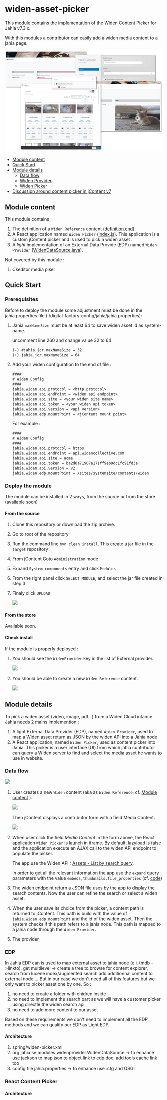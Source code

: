 # widen-asset-picker

This module contains the implementation of the Widen Content Picker for Jahia v7.3.x.

With this modules a contributor can easily add a widen media content to a jahia page.

![](./doc/images/master.png)

- [Module content](#module-content)
- [Quick Start](#quick-start)
- [Module details](#module-details)
    - [Data flow](#data-flow)
    - [Widen Provider](#edp)
    - [Widen Picker](#react-content-picker)
- [Discussion around content picker in jContent v7](./doc/extra.md)


## Module content

This module contains :
1. The definition of a `Widen Reference` content ([definition.cnd](./src/main/resources/META-INF/definitions.cnd)).
1. A React application named `Widen Picker` ([index.js](./src/REACT/src/index.js)). This application is a custom jContent picker and is used to pick a widen asset .
1. A *light* implementation of an External Data Provide (EDP) named `Widen Provider` ([WidenDataSource.java](./src/main/java/org/jahia/se/modules/widenprovider/WidenDataSource.java)).

Not covered by this module :
1. Ckeditor media piker

## Quick Start
### Prerequisites
Before to deploy the module some adjustment must be done in the jahia.properties file (./digital-factory-config/jahia/jahia.properties):
1. Jahia `maxNameSize` must be at least 64 to save widen asset id as system-name.

    uncomment line 260 and change value 32 to 64
    ```
    (-) #jahia.jcr.maxNameSize = 32
    (+) jahia.jcr.maxNameSize = 64
   ```
1. Add your widen configuration to the end of file :
    ```
    ####
    # Widen Config
    ####
    jahia.widen.api.protocol = <http protocol>
    jahia.widen.api.endPoint = <widen api endpoint>
    jahia.widen.api.site = <your widen site name>
    jahia.widen.api.token = <your widen api token>
    jahia.widen.api.version = <api version>
    jahia.widen.edp.mountPoint = <jContent mount point>
    ```
    For example :
    ```
    ####
    # Widen Config
    ####
    jahia.widen.api.protocol = https
    jahia.widen.api.endPoint = api.widencollective.com
    jahia.widen.api.site = acme
    jahia.widen.api.token = ba2d0a71907a17sff9eb9dc1fc91fd3a
    jahia.widen.api.version = v2
    jahia.widen.edp.mountPoint = /sites/systemsite/contents/widen
    ```
### Deploy the module
The module can be installed in 2 ways, from the source or from the store (available soon)
#### From the source
1. Clone this repository or download the zip archive.
1. Go to root of the repository
1. Run the command line `mvn clean install`. This create a jar file in the `target` repository
1. From jContent Goto `Administration` mode
1. Expand `System components` entry and click `Modules`
1. From the right panel click `SELECT MODULE`, and select the jar file created in step 3
1. Finaly click `UPLOAD` 

    ![](doc/images/030_install.png)

#### From the store
Available soon.

#### Check install
If the module is properly deployed :
1. You should see the `WidenProvider` key in the list of External provider.

    ![](doc/images/031_install_completed.png)

1. You should be able to create a new `Widen Reference` content.

    ![](doc/images/001_menu-select.png)

## Module details

To pick a widen asset (video, image, pdf...) from a Widen Cloud intance Jahia needs 2 mains implemention :
1. A light External Data Provider (EDP), named `Widen Provider`, used to map a Widen asset return as JSON by the widen API into a Jahia node
1. A React application, named `Widen Picker`, used as content picker into Jahia. 
This picker is a user interface (UI) from which jahia contributor can query a Widen server to find and 
select the media asset he wants to use in website.

### Data flow

![](./doc/images/010_archi.png)

1. User creates a new `Widen` content (aka as `Widen Reference`, cf. [Module content](#module-content) ).

    ![](./doc/images/001_menu-select.png)

    Then jContent displays a contributor form with a field Media Content.

    ![](./doc/images/002_widenReference.png)

1. When user click the field *Media Content* in the form above, the React application `Widen Picker` is launch in iframe. 
    By default, lazyload is false and the application execute an AJAX call to the widen API endpoint to populate the picker.
    
    The app use the Widen API : [Assets - List by search query](https://widenv2.docs.apiary.io/#reference/assets/assets/list-by-search-query).
    
    In order to get all the relevant information the app use the `expand` query parameters with the value `embeds,thumbnails,file_properties`
    (cf. [code](./src/REACT/src/misc/data.js)) 
1. The widen endpoint return a JSON file uses by the app to display the search contents. Now the user can refine the search or select a widen asset.
1. When the user save its choice from the picker, a content path is returned to jContent. This path is build with the value of `jahia.widen.edp.mountPoint`
    and the id of the widen asset. Then the system checks if this path refers to a jahia node. This path is mapped to a jahia node 
    through the `Widen Provider`.
1. The provider 
### EDP
In Jahia EDP can is used to map external asset to jahia node (e.i. tmdb ->linkto),
get multilevel -> create a tree to browse for content explorer,
search from lucene index/augmented search
add additionnal content to external node....
But in our case we don't need all of this features but we only want to picker asset one by one.
So :
1. no need to create a folder with chidren inside
1. no need to implement the search part as we will have a customer picker using directle the widen search api
1. no need to add more content to our asset

Based on these requirements we don't need to implement all the EDP methods and we can qualify our
EDP as Light EDP.

#### Architecture
1. spring/widen-picker.xml
1. org.jahia.se.modules.widenprovider.WidenDataSource -> to enhance use jackson to map json to object
link to edp doc, add tools cache link too
1. config file jahia.properties -> to enhance use .cfg and OSGI


### React Content Picker

#### Architecture